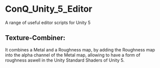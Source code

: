 # ConQ_Unity_5_Editor

A range of useful editor scripts for Unity 5

## Texture-Combiner:
It combines a Metal and a Roughness map, by adding the Roughness map into the alpha channel of the Metal map, allowing to have a form of roughness aswell in the Unity Standard Shaders of Unity 5.
